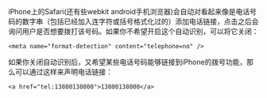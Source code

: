 iPhone上的Safari(还有些webkit android手机浏览器)会自动对看起来像是电话号码的数字串（包括已经加入连字符或括号格式化过的）添加电话链接，点击之后会询问用户是否想要拨打该号码。如果你不希望开启这个自动识别，可以将它关闭：

`<meta name="format-detection" content="telephone=no" />`

如果你关闭自动识别后，又希望某些电话号码能够链接到iPhone的拨号功能，那么可以通过这样来声明电话链接：

`<a href="tel:13800138000">13800138000</a>`